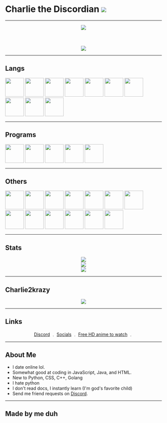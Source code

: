 # Charlie the Discordian <img src="https://cdn.discordapp.com/emojis/1156316041941631057.webp?size=32&quality=lossless"/>

<hr>

<p align="center">
  <a href="https://solo.to/charlie2krazy">
    <img src="https://readme-typing-svg.herokuapp.com?font=Fira+Code&pause=1000&color=F70000&width=435&lines=Hey+you.;You+should+follow+my+socials+below.;Please...;Now..+%3E%3A(;lol+jk..+unless..+nah+I'm+jk+fr+%3A3."/>
  </a>
  <br>
  <br>
  <br>
  <br>
  <a href="https://github.com/charlie2krazy">
    <img src="https://discord.c99.nl/widget/theme-2/700694800067723285.png"/>
    </a>
</p>

<hr>

## Langs

<img src="https://cdn.jsdelivr.net/gh/devicons/devicon/icons/bash/bash-original.svg" width="60"/> <img src="https://cdn.jsdelivr.net/gh/devicons/devicon/icons/go/go-original.svg" width="60"/> <img src="https://cdn.jsdelivr.net/gh/devicons/devicon/icons/html5/html5-original-wordmark.svg" width="60"/> <img src="https://cdn.jsdelivr.net/gh/devicons/devicon/icons/javascript/javascript-original.svg" width="60"/> <img src="https://cdn.jsdelivr.net/gh/devicons/devicon/icons/markdown/markdown-original.svg" width="60"/> <img src="https://cdn.jsdelivr.net/gh/devicons/devicon/icons/mongodb/mongodb-original-wordmark.svg" width="60"/> <img src="https://cdn.jsdelivr.net/gh/devicons/devicon/icons/npm/npm-original-wordmark.svg" width="60"/> <img src="https://cdn.jsdelivr.net/gh/devicons/devicon/icons/php/php-original.svg" width="60"/> <img src="https://cdn.jsdelivr.net/gh/devicons/devicon/icons/python/python-original-wordmark.svg" width="60"/> <img   src="https://cdn.jsdelivr.net/gh/devicons/devicon/icons/java/java-original-wordmark.svg" width="60"/>

<hr>

## Programs

<img src="https://cdn.jsdelivr.net/gh/devicons/devicon/icons/aftereffects/aftereffects-original.svg" width="60"/> <img src="https://cdn.jsdelivr.net/gh/devicons/devicon/icons/nodejs/nodejs-original-wordmark.svg" width="60"/> <img src="https://cdn.jsdelivr.net/gh/devicons/devicon/icons/vscode/vscode-plain-wordmark.svg" width="60"/> <img src="https://cdn.jsdelivr.net/gh/devicons/devicon/icons/intellij/intellij-original-wordmark.svg" width="60"/> <img src="https://cdn.jsdelivr.net/gh/devicons/devicon/icons/gradle/gradle-plain-wordmark.svg" width="60"/>

<hr>

## Others

<img src="https://cdn.jsdelivr.net/gh/devicons/devicon/icons/chrome/chrome-original-wordmark.svg" width="60"/> <img src="https://cdn.jsdelivr.net/gh/devicons/devicon/icons/opera/opera-original-wordmark.svg" width="60"/> <img src="https://cdn.jsdelivr.net/gh/devicons/devicon/icons/windows8/windows8-original-wordmark.svg" width="60"/> <img src="https://cdn.jsdelivr.net/gh/devicons/devicon/icons/unity/unity-original-wordmark.svg" width="60"/> <img src="https://cdn.jsdelivr.net/gh/devicons/devicon/icons/twitter/twitter-original.svg" width="60"/> <img src="https://cdn.jsdelivr.net/gh/devicons/devicon/icons/photoshop/photoshop-line.svg" width="60"/> <img src="https://cdn.jsdelivr.net/gh/devicons/devicon/icons/oracle/oracle-original.svg" width="60"/> <img src="https://cdn.jsdelivr.net/gh/devicons/devicon/icons/jetbrains/jetbrains-original.svg" width="60"/> <img src="https://cdn.jsdelivr.net/gh/devicons/devicon/icons/illustrator/illustrator-line.svg" width="60"/> <img src="https://cdn.jsdelivr.net/gh/devicons/devicon/icons/google/google-original-wordmark.svg" width="60"/> <img src="https://cdn.jsdelivr.net/gh/devicons/devicon/icons/facebook/facebook-original.svg" width="60"/> <img src="https://cdn.jsdelivr.net/gh/devicons/devicon/icons/apple/apple-original.svg" width="60"/> <img src="https://cdn.jsdelivr.net/gh/devicons/devicon/icons/android/android-original-wordmark.svg" width="60"/>

<hr>

## Stats

<p align="center">
  <img src="https://komarev.com/ghpvc/?username=charlie2krazy&color=blueviolet"/>
  <br>
  <img src="https://github-readme-stats.vercel.app/api/top-langs/?username=charlie2krazy&layout=compact&theme=dark"/>
  <br>
  <img src="https://github-readme-stats.vercel.app/api?username=charlie2krazy&border_color=FF0000&show_icons=true&theme=dark"/>
 </p>

 <hr>

## Charlie2krazy

<p align="center">
  <a href="https://github.com/charlie2krazy">
    <img src="https://user-images.githubusercontent.com/19919141/111860155-06235300-891c-11eb-8ee3-fa5b2894bc47.gif"/>
    </a>
</p>

<hr>

## Links

<p align="center"> 
    <a href="https://discord.com/users/1155963665388937216">Discord</a>
    ﹒
    <a href="https://solo.to/charlie2krazy">Socials</a>
    ﹒
    <a href="https://aniwave.to/home">Free HD anime to watch</a>
    ﹒
</p>

<hr>

## About Me

- I date online lol.
- Somewhat good at coding in JavaScript, Java, and HTML.
- New to Python, CSS, C++, Golang
- I hate python
- I don't read docs, I instantly learn (I'm god's favorite child)
- Send me friend requests on [Discord](https://discord.com/users/1155963665388937216).

<hr>

## Made by me duh
